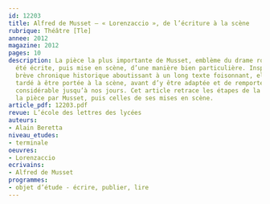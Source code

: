 ```yaml
---
id: 12203
title: Alfred de Musset – « Lorenzaccio », de l’écriture à la scène 
rubrique: Théâtre [Tle]
annee: 2012
magazine: 2012
pages: 10
description: La pièce la plus importante de Musset, emblème du drame romantique, a
  été écrite, puis mise en scène, d’une manière bien particulière. Inspirée par une
  brève chronique historique aboutissant à un long texte foisonnant, elle a ensuite
  tardé à être portée à la scène, avant d’y être adaptée et de remporter un succès
  considérable jusqu’à nos jours. Cet article retrace les étapes de la rédaction de
  la pièce par Musset, puis celles de ses mises en scène.
article_pdf: 12203.pdf
revue: L’école des lettres des lycées
auteurs:
- Alain Beretta
niveau_etudes:
- terminale
oeuvres:
- Lorenzaccio
ecrivains:
- Alfred de Musset
programmes:
- objet d’étude - écrire, publier, lire
---
```

